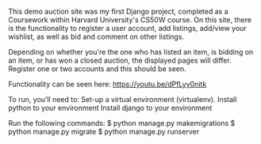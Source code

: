This demo auction site was my first Django project, completed as a Coursework within Harvard University's CS50W course.
On this site, there is the functionality to register a user account, add listings, add/view your wishlist,
as well as bid and comment on other listings.

Depending on whether you're the one who has listed an item, is bidding on an item, or has won a closed auction, the displayed pages will differ.
Register one or two accounts and this should be seen.

Functionality can be seen here: https://youtu.be/dPfLyy0nitk

To run, you’ll need to: 
Set-up a virtual environment (virtualenv).
Install python to your environment
Install django to your environment

Run the following commands:
$ python manage.py makemigrations
$ python manage.py migrate
$ python manage.py runserver
